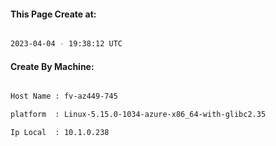 
   
#### This Page Create at:

```bash

2023-04-04 - 19:38:12 UTC

```

#### Create By Machine:

```bash

Host Name : fv-az449-745

platform  : Linux-5.15.0-1034-azure-x86_64-with-glibc2.35

Ip Local  : 10.1.0.238

```


